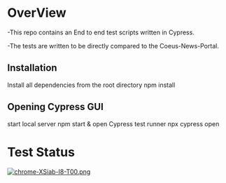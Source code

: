 # OverView 

-This repo contains an End to end test scripts  written in Cypress.

-The tests are written to be directly compared to the  Coeus-News-Portal.

## Installation
Install all dependencies from the root directory
npm install


## Opening Cypress GUI

start local server
npm start &
open Cypress test runner
npx cypress open 

# Test Status 
[![chrome-XSiab-I8-T00.png](https://i.postimg.cc/8cCb7J4r/chrome-XSiab-I8-T00.png)](https://postimg.cc/5YZzGtZx)
